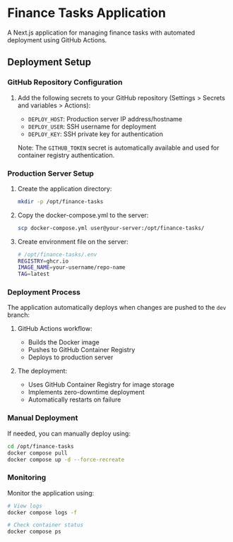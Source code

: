 # Finance Tasks Application

A Next.js application for managing finance tasks with automated deployment using GitHub Actions.

## Deployment Setup

### GitHub Repository Configuration

1. Add the following secrets to your GitHub repository (Settings > Secrets and variables > Actions):

   - `DEPLOY_HOST`: Production server IP address/hostname
   - `DEPLOY_USER`: SSH username for deployment
   - `DEPLOY_KEY`: SSH private key for authentication
   
   Note: The `GITHUB_TOKEN` secret is automatically available and used for container registry authentication.

### Production Server Setup

1. Create the application directory:
   ```bash
   mkdir -p /opt/finance-tasks
   ```

2. Copy the docker-compose.yml to the server:
   ```bash
   scp docker-compose.yml user@your-server:/opt/finance-tasks/
   ```

3. Create environment file on the server:
   ```bash
   # /opt/finance-tasks/.env
   REGISTRY=ghcr.io
   IMAGE_NAME=your-username/repo-name
   TAG=latest
   ```

### Deployment Process

The application automatically deploys when changes are pushed to the `dev` branch:

1. GitHub Actions workflow:
   - Builds the Docker image
   - Pushes to GitHub Container Registry
   - Deploys to production server

2. The deployment:
   - Uses GitHub Container Registry for image storage
   - Implements zero-downtime deployment
   - Automatically restarts on failure

### Manual Deployment

If needed, you can manually deploy using:

```bash
cd /opt/finance-tasks
docker compose pull
docker compose up -d --force-recreate
```

### Monitoring

Monitor the application using:

```bash
# View logs
docker compose logs -f

# Check container status
docker compose ps
```
